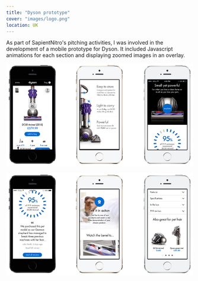 ```yaml
---
title: "Dyson prototype"
cover: "images/logo.png"
location: UK
---
```


As part of SapientNitro's pitching activities, I was involved in the development of a mobile prototype for Dyson. It included Javascript animations for each section and displaying zoomed images in an overlay.

![](./images/1.jpg)

![](./images/2.jpg)
